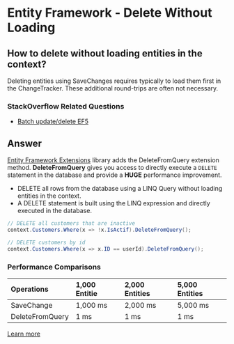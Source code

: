 # Entity Framework - Delete Without Loading

## How to delete without loading entities in the context? 

Deleting entities using SaveChanges requires typically to load them first in the ChangeTracker. These additional round-trips are often not necessary.

### StackOverflow Related Questions

 - [Batch update/delete EF5](https://stackoverflow.com/questions/12751258/batch-update-delete-ef5)

## Answer

[Entity Framework Extensions](http://entityframework-extensions.net/) library adds the DeleteFromQuery extension method. **DeleteFromQuery** gives you access to directly execute a `DELETE` statement in the database and provide a **HUGE** performance improvement.

 - DELETE all rows from the database using a LINQ Query without loading entities in the context.
 - A DELETE statement is built using the LINQ expression and directly executed in the database.


```csharp
// DELETE all customers that are inactive
context.Customers.Where(x => !x.IsActif).DeleteFromQuery();

// DELETE customers by id
context.Customers.Where(x => x.ID == userId).DeleteFromQuery();
```

### Performance Comparisons

|Operations	     |1,000 Entitie  |2,000 Entities |5,000 Entities|
|:-------------- |:------------- |:------------- |:------------ |
|SaveChange      |1,000 ms	     |2,000 ms	     |5,000 ms      |
|DeleteFromQuery |1 ms	         |1 ms	         |1 ms          |

[Learn more](http://entityframework-extensions.net/delete-from-query)
